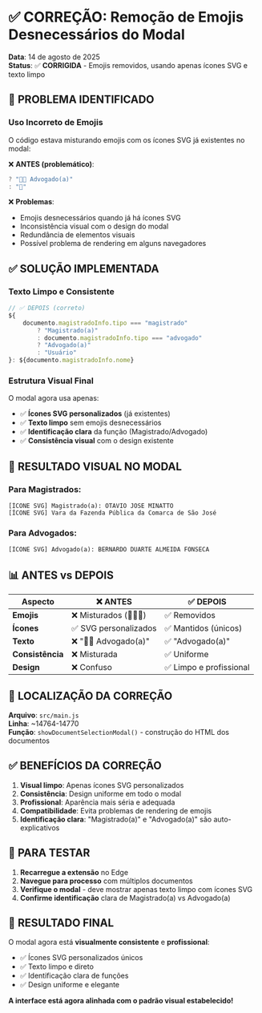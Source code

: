 # ✅ CORREÇÃO: Remoção de Emojis Desnecessários do Modal

**Data**: 14 de agosto de 2025  
**Status**: ✅ **CORRIGIDA** - Emojis removidos, usando apenas ícones SVG e texto limpo

## 🚨 PROBLEMA IDENTIFICADO

### **Uso Incorreto de Emojis**

O código estava misturando emojis com os ícones SVG já existentes no modal:

❌ **ANTES (problemático)**:

```javascript
? "👨‍💼 Advogado(a)"
: "👤"
```

❌ **Problemas**:

-   Emojis desnecessários quando já há ícones SVG
-   Inconsistência visual com o design do modal
-   Redundância de elementos visuais
-   Possível problema de rendering em alguns navegadores

## ✅ SOLUÇÃO IMPLEMENTADA

### **Texto Limpo e Consistente**

```javascript
// ✅ DEPOIS (correto)
${
    documento.magistradoInfo.tipo === "magistrado"
        ? "Magistrado(a)"
        : documento.magistradoInfo.tipo === "advogado"
        ? "Advogado(a)"
        : "Usuário"
}: ${documento.magistradoInfo.nome}
```

### **Estrutura Visual Final**

O modal agora usa apenas:

-   ✅ **Ícones SVG personalizados** (já existentes)
-   ✅ **Texto limpo** sem emojis desnecessários
-   ✅ **Identificação clara** da função (Magistrado/Advogado)
-   ✅ **Consistência visual** com o design existente

## 🎯 RESULTADO VISUAL NO MODAL

### **Para Magistrados:**

```
[ÍCONE SVG] Magistrado(a): OTAVIO JOSE MINATTO
[ÍCONE SVG] Vara da Fazenda Pública da Comarca de São José
```

### **Para Advogados:**

```
[ÍCONE SVG] Advogado(a): BERNARDO DUARTE ALMEIDA FONSECA
```

## 📊 ANTES vs DEPOIS

| Aspecto          | ❌ ANTES              | ✅ DEPOIS               |
| ---------------- | --------------------- | ----------------------- |
| **Emojis**       | ❌ Misturados (👨‍💼👤)  | ✅ Removidos            |
| **Ícones**       | ✅ SVG personalizados | ✅ Mantidos (únicos)    |
| **Texto**        | ❌ "👨‍💼 Advogado(a)"   | ✅ "Advogado(a)"        |
| **Consistência** | ❌ Misturada          | ✅ Uniforme             |
| **Design**       | ❌ Confuso            | ✅ Limpo e profissional |

## 🔧 LOCALIZAÇÃO DA CORREÇÃO

**Arquivo**: `src/main.js`  
**Linha**: ~14764-14770  
**Função**: `showDocumentSelectionModal()` - construção do HTML dos documentos

## ✅ BENEFÍCIOS DA CORREÇÃO

1. **Visual limpo**: Apenas ícones SVG personalizados
2. **Consistência**: Design uniforme em todo o modal
3. **Profissional**: Aparência mais séria e adequada
4. **Compatibilidade**: Evita problemas de rendering de emojis
5. **Identificação clara**: "Magistrado(a)" e "Advogado(a)" são auto-explicativos

## 🧪 PARA TESTAR

1. **Recarregue a extensão** no Edge
2. **Navegue para processo** com múltiplos documentos
3. **Verifique o modal** - deve mostrar apenas texto limpo com ícones SVG
4. **Confirme identificação** clara de Magistrado(a) vs Advogado(a)

## 🎉 RESULTADO FINAL

O modal agora está **visualmente consistente** e **profissional**:

-   ✅ Ícones SVG personalizados únicos
-   ✅ Texto limpo e direto
-   ✅ Identificação clara de funções
-   ✅ Design uniforme e elegante

**A interface está agora alinhada com o padrão visual estabelecido!**
